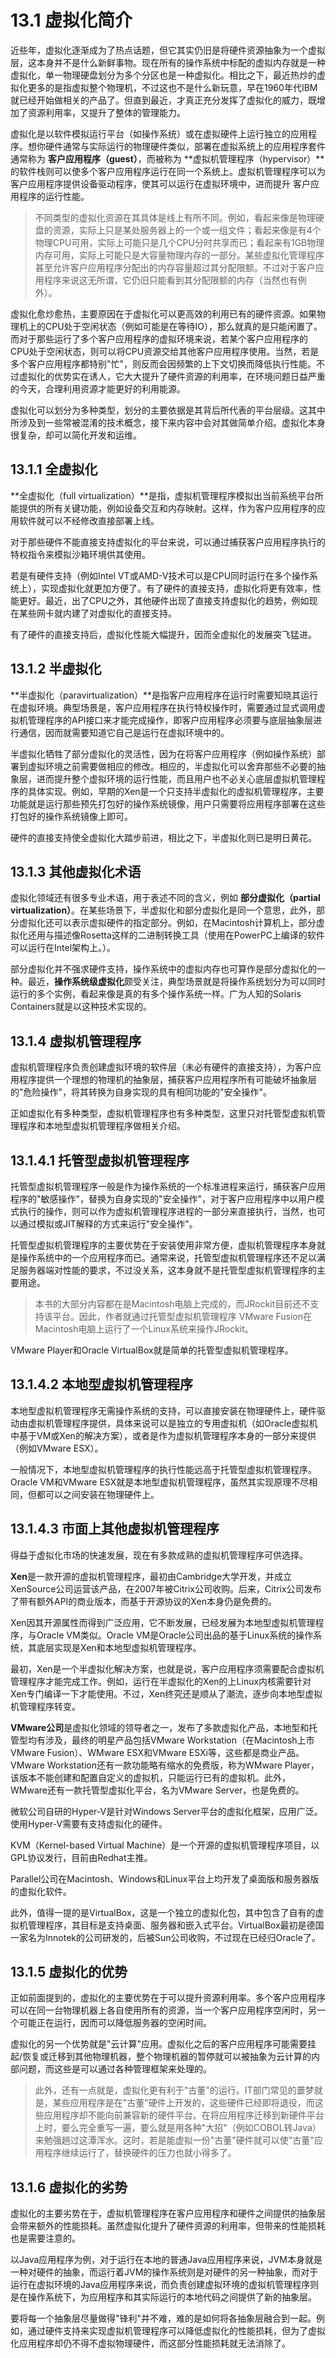 <a name="13.1"></a>
# 13.1 虚拟化简介

近些年，虚拟化逐渐成为了热点话题，但它其实仍旧是将硬件资源抽象为一个虚拟层，这本身并不是什么新鲜事物。现在所有的操作系统中标配的虚拟内存就是一种虚拟化，单一物理硬盘划分为多个分区也是一种虚拟化。相比之下，最近热炒的虚拟化更多的是指虚拟整个物理机，不过这也不是什么新玩意，早在1960年代IBM就已经开始做相关的产品了。但直到最近，才真正充分发挥了虚拟化的威力，既增加了资源利用率，又提升了整体的管理能力。

虚拟化是以软件模拟运行平台（如操作系统）或在虚拟硬件上运行独立的应用程序。想你硬件通常与实际运行的物理硬件类似，部署在虚拟系统上的应用程序套件通常称为 **客户应用程序（guest）**，而被称为 **虚拟机管理程序（hypervisor）**的软件栈则可以使多个客户应用程序运行在同一个系统上。虚拟机管理程序可以为客户应用程序提供设备驱动程序，使其可以运行在虚拟环境中，进而提升 客户应用程序的运行性能。

>不同类型的虚拟化资源在其具体是线上有所不同。例如，看起来像是物理硬盘的资源，实际上只是某处服务器上的一个或一组文件；看起来像是有4个物理CPU可用，实际上可能只是几个CPU分时共享而已；看起来有1GB物理内存可用，实际上可能只是大容量物理内存的一部分。某些虚拟化管理程序甚至允许客户应用程序分配出的内存容量超过其分配限额。不过对于客户应用程序来说这无所谓，它仍旧只能看到其分配限额的内存（当然也有例外）。

虚拟化愈炒愈热，主要原因在于虚拟化可以更高效的利用已有的硬件资源。如果物理机上的CPU处于空闲状态（例如可能是在等待IO），那么就真的是只能闲置了。而对于那些运行了多个客户应用程序的虚拟环境来说，若某个客户应用程序的CPU处于空闲状态，则可以将CPU资源交给其他客户应用程序使用。当然，若是多个客户应用程序都特别"忙"，则反而会因频繁的上下文切换而降低执行性能。不过虚拟化的优势实在诱人，它大大提升了硬件资源的利用率，在环境问题日益严重的今天，合理利用资源才能更好的利用能源。

虚拟化可以划分为多种类型，划分的主要依据是其背后所代表的平台层级。这其中所涉及到一些常被混淆的技术概念，接下来内容中会对其做简单介绍。虚拟化本身很复杂，却可以简化开发和运维。

<a name="13.1.1"></a>
## 13.1.1 全虚拟化

**全虚拟化（full virtualization）**是指，虚拟机管理程序模拟出当前系统平台所能提供的所有关键功能，例如设备交互和内存映射。这样，作为客户应用程序的应用软件就可以不经修改直接部署上线。

对于那些硬件不能直接支持虚拟化的平台来说，可以通过捕获客户应用程序执行的特权指令来模拟沙箱环境供其使用。

若是有硬件支持（例如Intel VT或AMD-V技术可以是CPU同时运行在多个操作系统上），实现虚拟化就更加方便了。有了硬件的直接支持，虚拟化将更有效率，性能更好。最近，出了CPU之外，其他硬件出现了直接支持虚拟化的趋势，例如现在某些网卡就内建了对虚拟化的直接支持。

有了硬件的直接支持后，虚拟化性能大幅提升，因而全虚拟化的发展突飞猛进。

<a name="13.1.2"></a>
## 13.1.2 半虚拟化

**半虚拟化（paravirtualization）**是指客户应用程序在运行时需要知晓其运行在虚拟环境。典型场景是，客户应用程序在执行特权操作时，需要通过显式调用虚拟机管理程序的API接口来才能完成操作，即客户应用程序必须要与底层抽象层进行通信，因而就需要知道它自己是运行在虚拟环境中的。

半虚拟化牺牲了部分虚拟化的灵活性，因为在将客户应用程序（例如操作系统）部署到虚拟环境之前需要做相应的修改。相应的，半虚拟化可以舍弃那些不必要的抽象层，进而提升整个虚拟环境的运行性能，而且用户也不必关心底层虚拟机管理程序的具体实现。例如，早期的Xen是一个只支持半虚拟化的虚拟机管理程序，主要功能就是运行那些预先打包好的操作系统镜像，用户只需要将应用程序部署在这些打包好的操作系统镜像上即可。

硬件的直接支持使全虚拟化大踏步前进，相比之下，半虚拟化则已是明日黄花。

<a name="13.1.3"></a>
## 13.1.3 其他虚拟化术语

虚拟化领域还有很多专业术语，用于表述不同的含义，例如 **部分虚拟化（partial virtualization）**。在某些场景下，半虚拟化和部分虚拟化是同一个意思，此外，部分虚拟化还可以表示虚拟硬件的指定部分。例如，在Macintosh计算机上，部分虚拟化还用与描述像Rosetta这样的二进制转换工具（使用在PowerPC上编译的软件可以运行在Intel架构上。）。

部分虚拟化并不强求硬件支持，操作系统中的虚拟内存也可算作是部分虚拟化的一种。最近，**操作系统级虚拟化**颇受关注，典型场景就是将操作系统划分为可以同时运行的多个实例，看起来像是真的有多个操作系统一样。广为人知的Solaris Containers就是以这种技术实现的。

<a name="13.1.4"></a>
## 13.1.4 虚拟机管理程序

虚拟机管理程序负责创建虚拟环境的软件层（未必有硬件的直接支持），为客户应用程序提供一个理想的物理机的抽象层，捕获客户应用程序所有可能破坏抽象层的"危险操作"，将其转换为自身实现的具有相同功能的"安全操作"。

正如虚拟化有多种类型，虚拟机管理程序也有多种类型，这里只对托管型虚拟机管理程序和本地型虚拟机管理程序做相关介绍。

<a name="13.1.4.1"></a>
## 13.1.4.1 托管型虚拟机管理程序

托管型虚拟机管理程序一般是作为操作系统的一个标准进程来运行，捕获客户应用程序的"敏感操作"，替换为自身实现的"安全操作"，对于客户应用程序中以用户模式执行的操作，则可以作为虚拟机管理程序进程的一部分来直接执行，当然，也可以通过模拟或JIT解释的方式来运行"安全操作"。

托管型虚拟机管理程序的主要优势在于安装使用非常方便，虚拟机管理程序本身就是操作系统中的一个应用程序而已。通常来说，托管型虚拟机管理程序还不足以满足服务器端对性能的要求，不过没关系，这本身就不是托管型虚拟机管理程序的主要用途。

>本书的大部分内容都在是Macintosh电脑上完成的，而JRockit目前还不支持该平台。因此，作者就通过托管型虚拟机管理程序 VMware Fusion在Macintosh电脑上运行了一个Linux系统来操作JRockit。

VMware Player和Oracle VirtualBox就是简单的托管型虚拟机管理程序。

<a name="13.1.4.2"></a>
## 13.1.4.2 本地型虚拟机管理程序

本地型虚拟机管理程序无需操作系统的支持，可以直接安装在物理硬件上，硬件驱动由虚拟机管理程序提供，具体来说可以是独立的专用虚拟机（如Oracle虚拟机中基于VM或Xen的解决方案），或者是作为虚拟机管理程序本身的一部分来提供（例如VMware ESX）。

一般情况下，本地型虚拟机管理程序的执行性能远高于托管型虚拟机管理程序。Oracle VM和VMware ESX就是本地型虚拟机管理程序，虽然其实现原理不尽相同，但都可以之间安装在物理硬件上。

<a name="13.1.4.3"></a>
## 13.1.4.3 市面上其他虚拟机管理程序

得益于虚拟化市场的快速发展，现在有多款成熟的虚拟机管理程序可供选择。

**Xen**是一款开源的虚拟机管理程序，最初由Cambridge大学开发，并成立XenSource公司运营该产品，在2007年被Citrix公司收购。后来，Citrix公司发布了带有额外API的商业版本，而基于开源协议的Xen本身仍是免费的。

Xen因其开源属性而得到广泛应用，它不断发展，已经发展为本地型虚拟机管理程序，与Oracle VM类似。Oracle VM是Oracle公司出品的基于Linux系统的操作系统，其底层实现是Xen和本地型虚拟机管理程序。

最初，Xen是一个半虚拟化解决方案，也就是说，客户应用程序须需要配合虚拟机管理程序才能完成工作。例如，运行在半虚拟化的Xen的上Linux内核需要针对Xen专门编译一下才能使用。不过，Xen终究还是顺从了潮流，逐步向本地型虚拟机管理程序转变。

**VMware公司**是虚拟化领域的领导者之一，发布了多款虚拟化产品，本地型和托管型均有涉及，最终的明星产品包括VMware Workstation（在Macintosh上市VMware Fusion）、WMware ESX和VMware ESXi等，这些都是商业产品。VMware Workstation还有一款功能略有缩水的免费版，称为WMware Player，该版本不能创建和配置自定义的虚拟机，只能运行已有的虚拟机。此外，WMware还有一款托管型虚拟化平台，名为VMware Server，也是免费的。

微软公司自研的Hyper-V是针对Windows Server平台的虚拟化框架，应用广泛。使用Hyper-V需要有支持虚拟化的硬件。

KVM（Kernel-based Virtual Machine）是一个开源的虚拟机管理程序项目，以GPL协议发行，目前由Redhat主推。

Parallel公司在Macintosh、Windows和Linux平台上均开发了桌面版和服务器版的虚拟化软件。

此外，值得一提的是VirtualBox，这是一个独立的虚拟化包，其中包含了自有的虚拟机管理程序，其目标是支持桌面、服务器和嵌入式平台。VirtualBox最初是德国一家名为Innotek的公司研发的，后被Sun公司收购，不过现在已经归Oracle了。

<a name="13.1.5"></a>
## 13.1.5 虚拟化的优势

正如前面提到的，虚拟化的主要优势在于可以提升资源利用率。多个客户应用程序可以在同一台物理机器上各自使用所有的资源，当一个客户应用程序空闲时，另一个可能正在运行，因而可以降低服务器的空闲时间。

虚拟化的另一个优势就是"云计算"应用。虚拟化之后的客户应用程序可能需要挂起/恢复或迁移到其他物理机器，整个物理机器的暂停就可以被抽象为云计算的内部问题，而这些是可以通过各种管理框架来处理的。

>此外，还有一点就是，虚拟化更有利于"古董"的运行。IT部门常见的噩梦就是，某些应用程序是在"古董"硬件上开发的，这些硬件已经即将退役，而这些应用程序却不能向前兼容新的硬件平台。在将应用程序迁移到新硬件平台上时，要么完全重写一遍，要么就是用各种"大招"（例如COBOL转Java）来勉强趟过这潭浑水。这时，若是能虚拟一份"古董"硬件就可以使"古董"应用程序继续运行了，替换硬件的压力也就小得多了。

<a name="13.1.6"></a>
## 13.1.6 虚拟化的劣势

虚拟化的主要劣势在于，虚拟机管理程序在客户应用程序和硬件之间提供的抽象层会带来额外的性能损耗。虽然虚拟化提升了硬件资源的利用率，但带来的性能损耗也是需要注意的。

以Java应用程序为例，对于运行在本地的普通Java应用程序来说，JVM本身就是一种对硬件的抽象，而运行着JVM的操作系统则是对硬件的另一种抽象，而对于运行在虚拟环境的Java应用程序来说，而负责创建虚拟环境的虚拟机管理程序则是在操作系统下，为应用程序和其实际运行的本地代码之间提供了新的抽象层。

要将每一个抽象层尽量做得"锋利"并不难，难的是如何将各抽象层融合到一起。例如，通过硬件支持来实现虚拟机管理程序可以降低虚拟化的性能损耗，但为了虚拟化应用程序却仍不得不虚拟物理硬件，而这部分性能损耗就无法消除了。